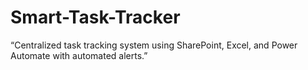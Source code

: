 # Smart-Task-Tracker
“Centralized task tracking system using SharePoint, Excel, and Power Automate with automated alerts.”
